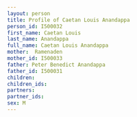```yaml
---
layout: person
title: Profile of Caetan Louis Anandappa
person_id: I500032
first_name: Caetan Louis
last_name: Anandappa
full_name: Caetan Louis Anandappa
mother:  Ramenaden
mother_id: I500033
father: Peter Benedict Anandappa
father_id: I500031
children:
children_ids:
partners:
partner_ids:
sex: M
---
```


